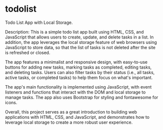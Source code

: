 # todolist
Todo List App with Local Storage.

Description:
This is a simple todo list app built using HTML, CSS, and JavaScript that allows users to create, update, and delete tasks in a list. In addition, the app leverages the local storage feature of web browsers using JavaScript to store data, so that the list of tasks is not deleted after the site is refreshed or closed.

The app features a minimalist and responsive design, with easy-to-use buttons for adding new tasks, marking tasks as completed, editing tasks, and deleting tasks. Users can also filter tasks by their status (i.e., all tasks, active tasks, or completed tasks) to help them focus on what's important.

The app's main functionality is implemented using JavaScript, with event listeners and functions that interact with the DOM and local storage to manage tasks. The app also uses Bootstrap for styling and fontawesome for icons.

Overall, this project serves as a great introduction to building web applications with HTML, CSS, and JavaScript, and demonstrates how to leverage local storage to create a more robust user experience.
